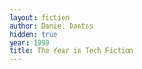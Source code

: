 ```yaml
---
layout: fiction
author: Daniel Dantas
hidden: true
year: 1999
title: The Year in Tech Fiction
---
```

